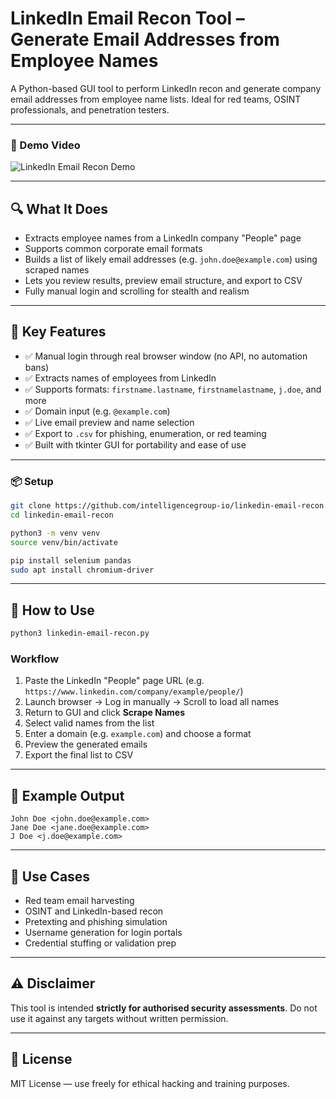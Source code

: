 # LinkedIn Email Recon Tool – Generate Email Addresses from Employee Names

A Python-based GUI tool to perform LinkedIn recon and generate company email addresses from employee name lists. Ideal for red teams, OSINT professionals, and penetration testers.

---

### 🎥 Demo Video

![LinkedIn Email Recon Demo](linkedin-email-recon.gif)

---

## 🔍 What It Does

- Extracts employee names from a LinkedIn company "People" page
- Supports common corporate email formats
- Builds a list of likely email addresses (e.g. `john.doe@example.com`) using scraped names
- Lets you review results, preview email structure, and export to CSV
- Fully manual login and scrolling for stealth and realism

---

## 🧩 Key Features

- ✅ Manual login through real browser window (no API, no automation bans)
- ✅ Extracts names of employees from LinkedIn
- ✅ Supports formats: `firstname.lastname`, `firstnamelastname`, `j.doe`, and more
- ✅ Domain input (e.g. `@example.com`)
- ✅ Live email preview and name selection
- ✅ Export to `.csv` for phishing, enumeration, or red teaming
- ✅ Built with tkinter GUI for portability and ease of use

---


### 📦 Setup

```bash
git clone https://github.com/intelligencegroup-io/linkedin-email-recon.git
cd linkedin-email-recon

python3 -m venv venv
source venv/bin/activate

pip install selenium pandas
sudo apt install chromium-driver
```

---

## 🚀 How to Use

```bash
python3 linkedin-email-recon.py
```

### Workflow

1. Paste the LinkedIn "People" page URL (e.g. `https://www.linkedin.com/company/example/people/`)
2. Launch browser → Log in manually → Scroll to load all names
3. Return to GUI and click **Scrape Names**
4. Select valid names from the list
5. Enter a domain (e.g. `example.com`) and choose a format
6. Preview the generated emails
7. Export the final list to CSV

---

## 📂 Example Output

```
John Doe <john.doe@example.com>
Jane Doe <jane.doe@example.com>
J Doe <j.doe@example.com>
```

---

## 🧠 Use Cases

- Red team email harvesting
- OSINT and LinkedIn-based recon
- Pretexting and phishing simulation
- Username generation for login portals
- Credential stuffing or validation prep

---

## ⚠ Disclaimer

This tool is intended **strictly for authorised security assessments**. Do not use it against any targets without written permission.

---

## 📄 License

MIT License — use freely for ethical hacking and training purposes.
